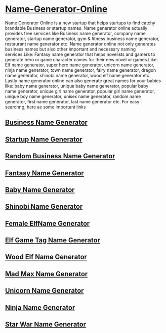 <h1><a href="https://namegeneratoronline.com">Name-Generator-Online</a></h1>
Name Generator Online is a new startup that helps startups to find catchy brandable Business or startup names. Name generator online actually provides free services like Business name generator, company name generator, startup name generator, gym &amp; fitness business name generator, restaurant name generator etc.
Name generator online not only generates business names but also other important and necessary naming services.Like: Fantasy name generator that helps novelists and gamers to generate hero or game character names for their new novel or games.Like: Elf name generator, super hero name generator, unicorn name generator, ninja name generator, town name generator, fairy name generator, dragon name generator, shinobi name generator, wood elf name generator etc.
Lastly name generator online can also generate great names for your babies like: baby name generator, unique baby name generator, popular baby name generator, unique girl name generator, popular girl name generator, unique boy name generator, unisex name generator, random name generator, first name generator, last name generator etc. For easy searchng, here ae some important links 

<h2><a href="https://namegeneratoronline.com">Business Name Generator</a></h2>
<h2><a href="https://namegeneratoronline.com">Startup Name Generator</a></h2>
<h2><a href="https://namegeneratoronline.com/random-business-name-generator/">Random Business Name Generator</a></h2>
<h2><a href="https://namegeneratoronline.com/category/fantasy-name-generators/">Fantasy Name Generator</a></h2>
<h2><a href="https://namegeneratoronline.com/category/baby-name-generator/">Baby Name Generator</a></h2>
<h2><a href="https://namegeneratoronline.com/shinobi-name-generator/">Shinobi Name Generator</a></h2>
<h2><a href="https://namegeneratoronline.com/female-elf-name-generator/">Female ElfName Generator</a></h2>
<h2><a href="https://namegeneratoronline.com/elf-game-tag-name-generator/">Elf Game Tag Name Generator</a></h2>
<h2><a href="https://namegeneratoronline.com/elf-name-generator/">Wood Elf Name Generator</a></h2>
<h2><a href="https://namegeneratoronline.com/mad-max-name-generator/">Mad Max Name Generator</a></h2>
<h2><a href="https://namegeneratoronline.com/unicorn-name-generator/">Unicorn Name Generator</a></h2>
<h2><a href="https://namegeneratoronline.com/ninja-name-generator/">Ninja Name Generator</a></h2>
<h2><a href="https://namegeneratoronline.com/star-war-name-generator/">Star War Name Generator</a></h2>
